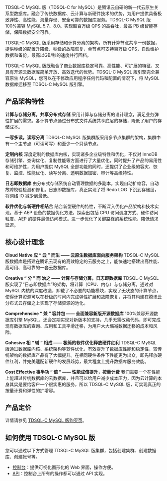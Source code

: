 TDSQL-C MySQL 版（TDSQL-C for MySQL）是腾讯云自研的新一代云原生关系型数据库。融合了传统数据库、云计算与新硬件技术的优势，为用户提供具备极致弹性、高性能、海量存储、安全可靠的数据库服务。TDSQL-C MySQL 版100%兼容 MySQL 5.7、8.0。实现超百万级 QPS 的高吞吐，最高 PB 级智能存储，保障数据安全可靠。

TDSQL-C MySQL 版采用存储和计算分离的架构，所有计算节点共享一份数据，提供秒级的配置升降级、秒级的故障恢复，单节点可支持百万级 QPS，自动维护数据和备份，最高以GB/秒的速度并行回档。

TDSQL-C MySQL 版既融合了商业数据库稳定可靠、高性能、可扩展的特征，又具有开源云数据库简单开放、高效迭代的优势。TDSQL-C MySQL 版引擎完全兼容原生 MySQL，您可以在不修改应用程序任何代码和配置的情况下，将 MySQL 数据库迁移至 TDSQL-C MySQL 版引擎。

## 产品架构特性
**计算与存储分离，共享分布式存储**
采用计算与存储分离的设计理念，满足业务弹性扩展的需求。各计算节点通过分布式文件系统共享底层的存储，降低了用户的存储成本。

**一写多读，读写分离**
TDSQL-C MySQL 版集群版采用多节点集群的架构，集群中有一个主节点（可读可写）和至少一个只读节点。

**定制内核**
深度定制的数据库内核，实现诸多企业级特性和优化，不仅对 InnoDB 存储引擎、查询优化、复制性能等方面进行了大量优化，同时提升了产品的易用性和可维护性，为用户提供 MySQL 全部功能的同时，还提供了企业级的容灾、恢复、监控、性能优化、读写分离、透明数据加密、审计等高级特性。

**日志即数据库**
由分布式存储系统自动管理数据的多副本，实现自动扩缩容，自动故障校验检测和修复。日志即数据库，真正实现了将 Redo LOG 下沉到存储层，将网络 IO 减少到最低。

**软件优化与新硬件相结合**
结合新型硬件的特性，不断深入优化产品架构和技术实现。基于 AEP 设备的数据优化方法，探索出包括 CPU 访问调度方式、硬件访问粒度、AEP 的硬件最佳访问模式。进一步优化了关键路径的系统性能，降低请求延迟。

## 核心设计理念
**Cloud Native 应 “ 云 ” 而生 —— 云原生数据库面向服务架构**
TDSQL-C MySQL 版数据库是搭建在腾讯云现有的高效稳定的云服务之上，能快速地搭建出高性能、高可用、高可靠的一套云数据库。

**Creative “ 分 ” 而 治之 —— 计算与存储分离，日志即数据库**
TDSQL-C MySQL 版实现了“日志即数据库”的架构，将计算（CPU、内存）与存储分离，通过对 MySQL 内核的深度改造，卸载了不必要的功能模块，实现了无状态的计算节点，使得计算资源可以在秒级的时间内完成弹性扩展和故障恢复，并将其构建在腾讯云分布式云存储之上实现了存储资源的池化。

**Comprehensive “ 兼 ” 容并包 —— 全面兼容新版开源数据库**
100%兼容开源数据库引擎 MySQL，还会定期实现对新版本的支持，几乎无需改动代码，即可完成现有数据库的查询、应用和工具平滑迁移，为用户大大缩减数据迁移的成本和风险。

**Cohesive 相 “ 辅 ” 相成 —— 极简的软件优化释放硬件红利**
TDSQL-C MySQL 版通过数据库内核、系统架构等软件优化，有效提升了数据库性能和稳定性，较传统架构的数据库产品有了大幅提升。在相同硬件条件下性能更为出众，即先释放硬件红利，并完美适配新硬件的发展趋势，最大程度上提升数据库服务效能。

**Cost Effective 事半功 “ 倍 ” —— 性能成倍提升，按量计费**
我们需要一个在性能上能超过传统数据库的云数据库，并且可以给用户减少成本压力，因为云计算的本身其实是要给客户一个很实惠的服务，所以 TDSQL-C MySQL 版，可实现真正的按量计费和弹性的扩增容。

## 产品定价
详情请参见 [TDSQL-C MySQL 版购买页](https://buy.cloud.tencent.com/cynosdb?regionId=8#/)。

## 如何使用 TDSQL-C MySQL 版
您可以通过以下方式管理 TDSQL-C MySQL 版集群，包括创建集群、创建数据库、创建帐号等。
- [控制台](https://console.cloud.tencent.com/cynosdb)：提供可视化图形化的 Web 界面，操作方便。
- [API](https://cloud.tencent.com/document/product/1003/48106)：控制台上所有的操作都可以通过 API 实现。

